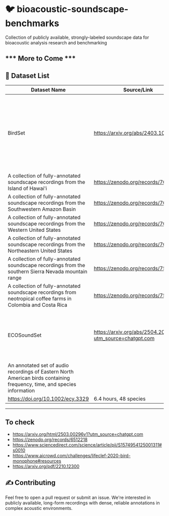 # 🐦 bioacoustic-soundscape-benchmarks
Collection of publicly available, strongly-labeled soundscape data for bioacoustic analysis research and benchmarking

*** More to Come ***
---

## 📂 Dataset List
| Dataset Name        | Source/Link                 | Description                                                  |
|---------------------|-----------------------------|--------------------------------------------------------------|
| BirdSet             | https://arxiv.org/abs/2403.10380 | 6,800 recording hours from ~10,000 classes for training and more than 400 hours across eight evaluation datasets |
| A collection of fully-annotated soundscape recordings from the Island of Hawai'i  | https://zenodo.org/records/7078499 | 51 hours, 27 bird species    |
| A collection of fully-annotated soundscape recordings from the Southwestern Amazon Basin  | https://zenodo.org/records/7079124 | 21 hours, 132 bird species    |
| A collection of fully-annotated soundscape recordings from the Western United States  | https://zenodo.org/records/7050014 | 33 hours, 56 bird species    |
| A collection of fully-annotated soundscape recordings from the Northeastern United States | https://zenodo.org/records/7079380 | 285 hours, 81 bird species    |
| A collection of fully-annotated soundscape recordings from the southern Sierra Nevada mountain range  | https://zenodo.org/records/7525805 | ~16.667 hours, 21 bird species  |
| A collection of fully-annotated soundscape recordings from neotropical coffee farms in Colombia and Costa Rica | https://zenodo.org/records/7525349 | 34 hours, 89 bird species |
| ECOSoundSet | https://arxiv.org/abs/2504.20776?utm_source=chatgpt.com | Mix of strong and weakly labeled recordings for 224 insect species |
| An annotated set of audio recordings of Eastern North American birds containing frequency, time, and species information | 
    https://doi.org/10.1002/ecy.3329 | 6.4 hours, 48 species |
---

## To check
* https://arxiv.org/html/2503.00296v1?utm_source=chatgpt.com
* https://zenodo.org/records/6512218
* https://www.sciencedirect.com/science/article/pii/S1574954125001311#s0010
* https://www.aicrowd.com/challenges/lifeclef-2020-bird-monophone#resources
* https://arxiv.org/pdf/2210.12300

## ✍️ Contributing

Feel free to open a pull request or submit an issue. We're interested in publicly available, long-form recordings with dense, reliable annotations in complex acoustic environments.


